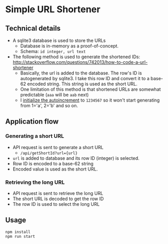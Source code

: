 # Simple URL Shortener

## Technical details

- A sqlite3 database is used to store the URLs
    - Database is in-memory as a proof-of-concept.
    - Schema: `id integer, url text`
- The following method is used to generate the shortened IDs: http://stackoverflow.com/questions/742013/how-to-code-a-url-shortener
    - Basically, the url is added to the database. The row's ID is autogenerated by sqlite3. I take this row ID and convert it to a base-62 encoded string. This string is used as the short URL.
    - One limitation of this method is that shortened URLs are somewhat predictable (`aaa` will be `aab` next)
    - I [initialize the autoincrement](https://github.com/benjaminheng/simple-url-shortener/blob/2bd6e3e33da6fd550e13c7c1a785c6cf440aff7b/app/server/server.js#L20) to `1234567` so it won't start generating from 1='a', 2='b' and so on.

## Application flow

### Generating a short URL 

- API request is sent to generate a short URL
    - `/api/getShortId?url={url}`
- `url` is added to database and its row ID (integer) is selected.
- Row ID is encoded to a base-62 string
- Encoded value is used as the short URL.

### Retrieving the long URL

- API request is sent to retrieve the long URL
- The short URL is decoded to get the row ID
- The row ID is used to select the long URL

## Usage

```
npm install
npm run start
```
